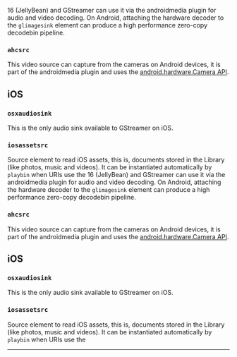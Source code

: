 16 (JellyBean) and GStreamer can use it via the androidmedia plugin
for audio and video decoding. On Android, attaching the hardware
decoder to the `glimagesink` element can produce a high performance
zero-copy decodebin pipeline.

### `ahcsrc`

This video source can capture from the cameras on Android devices, it is part
of the androidmedia plugin and uses the [android.hardware.Camera API](https://developer.android.com/reference/android/hardware/Camera.html).

## iOS

### `osxaudiosink`

This is the only audio sink available to GStreamer on iOS.

### `iosassetsrc`

Source element to read iOS assets, this is, documents stored in the
Library (like photos, music and videos). It can be instantiated
automatically by `playbin` when URIs use the
16 (JellyBean) and GStreamer can use it via the androidmedia plugin
for audio and video decoding. On Android, attaching the hardware
decoder to the `glimagesink` element can produce a high performance
zero-copy decodebin pipeline.

### `ahcsrc`

This video source can capture from the cameras on Android devices, it is part
of the androidmedia plugin and uses the [android.hardware.Camera API](https://developer.android.com/reference/android/hardware/Camera.html).

## iOS

### `osxaudiosink`

This is the only audio sink available to GStreamer on iOS.

### `iosassetsrc`

Source element to read iOS assets, this is, documents stored in the
Library (like photos, music and videos). It can be instantiated
automatically by `playbin` when URIs use the

---

